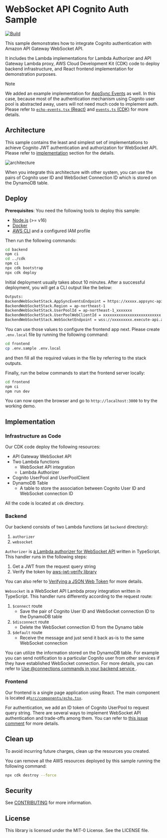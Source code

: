 # WebSocket API Cognito Auth Sample
[![Build](https://github.com/aws-samples/websocket-api-cognito-auth-sample/actions/workflows/build.yml/badge.svg)](https://github.com/aws-samples/websocket-api-cognito-auth-sample/actions/workflows/build.yml)

This sample demonstrates how to integrate Cognito authentication with Amazon API Gateway WebSocket API.

It includes the Lambda implementations for Lambda Authorizer and API Gateway Lambda proxy, AWS Cloud Development Kit (CDK) code to deploy backend infrastructure, and React frontend implementation for demonstration purposes. 

> [!NOTE]
> We added an example implementation for [AppSync Events](https://docs.aws.amazon.com/appsync/latest/eventapi/event-api-welcome.html) as well. In this case, because most of the authentication mechanism using Cognito user pool is abstracted away, users will not need much code to implement auth. Please refer to [`echo-events.tsx` (React)](./frontend/src/components/echo-events.tsx) and [`events.ts` (CDK)](./cdk/lib//construct/events.ts) for more details.

## Architecture
This sample contains the least and simplest set of implementations to achieve Cognito JWT authentication and authorization for WebSocket API. Please refer to [implementation](#implementation) section for the details.

![architecture](doc/img/architecture.png)

When you integrate this architecture with other system, you can use the pairs of Cognito user ID and WebSocket Connection ID which is stored on the DynamoDB table.

## Deploy
**Prerequisites**: You need the following tools to deploy this sample:

* [Node.js](https://nodejs.org/en/download/) (>= v16)
* [Docker](https://docs.docker.com/get-docker/)
* [AWS CLI](https://docs.aws.amazon.com/cli/latest/userguide/getting-started-install.html) and a configured IAM profile

Then run the following commands:

```sh
cd backend
npm ci
cd ../cdk
npm ci
npx cdk bootstrap
npx cdk deploy
```

Initial deployment usually takes about 10 minutes. After a successful deployment, you will get a CLI output like the below:

```sh
Outputs:
BackendWebSocketStack.AppSyncEventsEndpoint = https://xxxxx.appsync-api.ap-northeast-1.amazonaws.com/event
BackendWebSocketStack.Region = ap-northeast-1
BackendWebSocketStack.UserPoolId = ap-northeast-1_xxxxxxx
BackendWebSocketStack.UserPoolWebClientId = xxxxxxxxxxxxxxxxxxxxxxxxxx
BackendWebSocketStack.WebSocketEndpoint = wss://xxxxxxxxx.execute-api.ap-northeast-1.amazonaws.com/prod
```

You can use those values to configure the frontend app next. Please create `.env.local` file by running the following command:

```sh
cd frontend
cp .env.sample .env.local
```

and then fill all the required values in the file by referring to the stack outputs.

Finally, run the below commands to start the frontend server locally:

```sh
cd frontend
npm ci
npm run dev
```

You can now open the browser and go to `http://localhost:3000` to try the working demo.

## Implementation
### Infrastructure as Code
Our CDK code deploy the following resources:

* API Gateway WebSocket API
* Two Lambda functions
    * WebSocket API integration
    * Lambda Authorizer
* Cognito UserPool and UserPoolClient
* DynamoDB Table
    * A table to store the association between Cognito User ID and WebSocket connection ID

All the code is located at `cdk` directory.

### Backend
Our backend consists of two Lambda functions (at `backend` directory):

1. `authorizer`
2. `websocket`

`Authorizer` is [a Lambda authorizer for WebSocket API](https://docs.aws.amazon.com/apigateway/latest/developerguide/apigateway-websocket-api-lambda-auth.html) written in TypeScript. This handler runs in the following steps:

1. Get a JWT from the request query string
2. Verify the token by [aws-jwt-verify library](https://github.com/awslabs/aws-jwt-verify)

You can also refer to [Verifying a JSON Web Token](https://docs.aws.amazon.com/cognito/latest/developerguide/amazon-cognito-user-pools-using-tokens-verifying-a-jwt.html) for more details.

`Websocket` is a WebSocket API Lambda proxy integration written in TypeScript. This handler runs differently according to the request route:

1. `$connect` route
    * Save the pair of Cognito User ID and WebSocket connection ID to the DynamoDB table
2. `$disconnect` route
    * Delete the WebSocket connection ID from the Dynamo table
3. `$default` route
    * Receive the message and just send it back as-is to the same WebSocket connection

You can utilize the information stored on the DynamoDB table. For example you can send notification to a particular Cognito user from other services if they have established WebSocket connection. For more details, you can refer to [Use @connections commands in your backend service
](https://docs.aws.amazon.com/apigateway/latest/developerguide/apigateway-how-to-call-websocket-api-connections.html).

### Frontend
Our frontend is a single page application using React.
The main component is located at[`src/components/echo.tsx`](frontend/src/components/echo.tsx).

For authentication, we add an ID token of Cognito UserPool to request query string. There are several ways to implement WebSocket API authentication and trade-offs among them. You can refer to [this issue comment](https://github.com/aws-samples/websocket-api-cognito-auth-sample/issues/15#issuecomment-1173401338) for more details.

## Clean up
To avoid incurring future charges, clean up the resources you created.

You can remove all the AWS resources deployed by this sample running the following command:

```sh
npx cdk destroy --force
```

## Security

See [CONTRIBUTING](CONTRIBUTING.md#security-issue-notifications) for more information.

## License

This library is licensed under the MIT-0 License. See the LICENSE file.
